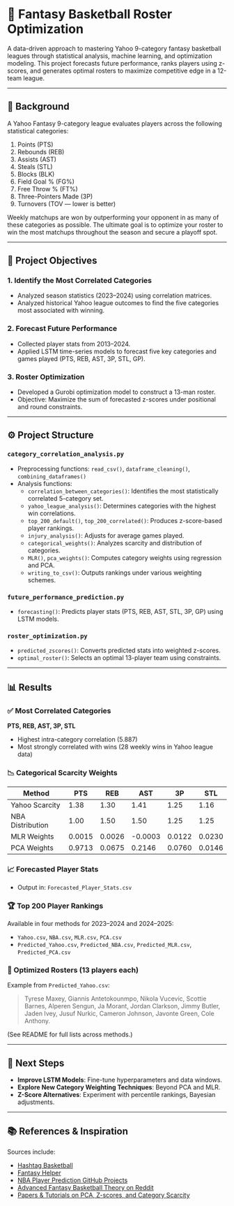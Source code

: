 # 🏀 Fantasy Basketball Roster Optimization

A data-driven approach to mastering Yahoo 9-category fantasy basketball leagues through statistical analysis, machine learning, and optimization modeling. This project forecasts future performance, ranks players using z-scores, and generates optimal rosters to maximize competitive edge in a 12-team league.

---

## 🧠 Background

A Yahoo Fantasy 9-category league evaluates players across the following statistical categories:

1. Points (PTS)  
2. Rebounds (REB)  
3. Assists (AST)  
4. Steals (STL)  
5. Blocks (BLK)  
6. Field Goal % (FG%)  
7. Free Throw % (FT%)  
8. Three-Pointers Made (3P)  
9. Turnovers (TOV — lower is better)

Weekly matchups are won by outperforming your opponent in as many of these categories as possible. The ultimate goal is to optimize your roster to win the most matchups throughout the season and secure a playoff spot.

---

## 🎯 Project Objectives

### 1. **Identify the Most Correlated Categories**
- Analyzed season statistics (2023–2024) using correlation matrices.
- Analyzed historical Yahoo league outcomes to find the five categories most associated with winning.

### 2. **Forecast Future Performance**
- Collected player stats from 2013–2024.
- Applied LSTM time-series models to forecast five key categories and games played (PTS, REB, AST, 3P, STL, GP).

### 3. **Roster Optimization**
- Developed a Gurobi optimization model to construct a 13-man roster.
- Objective: Maximize the sum of forecasted z-scores under positional and round constraints.

---

## ⚙️ Project Structure

### `category_correlation_analysis.py`
- Preprocessing functions: `read_csv()`, `dataframe_cleaning()`, `combining_dataframes()`
- Analysis functions:
  - `correlation_between_categories()`: Identifies the most statistically correlated 5-category set.
  - `yahoo_league_analysis()`: Determines categories with the highest win correlations.
  - `top_200_default()`, `top_200_correlated()`: Produces z-score-based player rankings.
  - `injury_analysis()`: Adjusts for average games played.
  - `categorical_weights()`: Analyzes scarcity and distribution of categories.
  - `MLR()`, `pca_weights()`: Computes category weights using regression and PCA.
  - `writing_to_csv()`: Outputs rankings under various weighting schemes.

### `future_performance_prediction.py`
- `forecasting()`: Predicts player stats (PTS, REB, AST, STL, 3P, GP) using LSTM models.

### `roster_optimization.py`
- `predicted_zscores()`: Converts predicted stats into weighted z-scores.
- `optimal_roster()`: Selects an optimal 13-player team using constraints.

---

## 📊 Results

### ✅ Most Correlated Categories
**PTS, REB, AST, 3P, STL**  
- Highest intra-category correlation (5.887)
- Most strongly correlated with wins (28 weekly wins in Yahoo league data)

### 📉 Categorical Scarcity Weights
| Method         | PTS   | REB   | AST   | 3P    | STL   |
|----------------|-------|-------|-------|-------|-------|
| Yahoo Scarcity | 1.38  | 1.30  | 1.41  | 1.25  | 1.16  |
| NBA Distribution | 1.00 | 1.50  | 1.50  | 1.25  | 1.25  |
| MLR Weights    | 0.0015| 0.0026| -0.0003| 0.0122| 0.0230|
| PCA Weights    | 0.9713| 0.0675| 0.2146| 0.0760| 0.0146|

### 📈 Forecasted Player Stats
- Output in: `Forecasted_Player_Stats.csv`

### 🏆 Top 200 Player Rankings
Available in four methods for 2023–2024 and 2024–2025:
- `Yahoo.csv`, `NBA.csv`, `MLR.csv`, `PCA.csv`
- `Predicted_Yahoo.csv`, `Predicted_NBA.csv`, `Predicted_MLR.csv`, `Predicted_PCA.csv`

### 🔢 Optimized Rosters (13 players each)
Example from `Predicted_Yahoo.csv`:
> Tyrese Maxey, Giannis Antetokounmpo, Nikola Vucevic, Scottie Barnes, Alperen Sengun, Ja Morant, Jordan Clarkson, Jimmy Butler, Jaden Ivey, Jusuf Nurkic, Cameron Johnson, Javonte Green, Cole Anthony.

(See README for full lists across methods.)

---

## 🔬 Next Steps

- **Improve LSTM Models**: Fine-tune hyperparameters and data windows.
- **Explore New Category Weighting Techniques**: Beyond PCA and MLR.
- **Z-Score Alternatives**: Experiment with percentile rankings, Bayesian adjustments.

---

## 📚 References & Inspiration

Sources include:  
- [Hashtag Basketball](https://hashtagbasketball.com)  
- [Fantasy Helper](https://fhelper.azurewebsites.net/)  
- [NBA Player Prediction GitHub Projects](https://github.com/topics/nba-player-prediction)  
- [Advanced Fantasy Basketball Theory on Reddit](https://www.reddit.com/r/fantasybball/)  
- [Papers & Tutorials on PCA, Z-scores, and Category Scarcity](https://arxiv.org/pdf/2307.02188)
